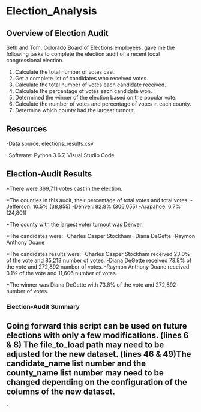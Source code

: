 # Election_Analysis

## Overview of Election Audit
Seth and Tom, Colorado Board of Elections employees, gave me the following tasks to complete the election audit of a recent local congressional election.

1.  Calculate the total number of votes cast.
2.  Get a complete list of candidates who received votes.
3.  Calculate the total number of votes each candidate received.
4.  Calculate the percentage of votes each candidate won.
5.  Determined the winner of the election based on the popular vote.
6.  Calculate the number of votes and percentage of votes in each county.
7.  Determine which county had the largest turnout.

## Resources
-Data source: elections_results.csv

-Software: Python 3.6.7, Visual Studio Code 

## Election-Audit Results
*There were 369,711 votes cast in the election.

*The counties in this audit, their percentage of total votes and total votes:
    -Jefferson: 10.5% (38,855)
    -Denver: 82.8% (306,055)
    -Arapahoe: 6.7% (24,801)
    
*The county with the largest voter turnout was Denver.

*The candidates were:
    -Charles Casper Stockham
    -Diana DeGette
    -Raymon Anthony Doane
    
*The candidates results were:
    -Charles Casper Stockham received 23.0% of the vote and 85,213 number of votes.
    -Diana DeGette received 73.8% of the vote and 272,892 number of votes.
    -Raymon Anthony Doane received 3.1% of the vote and 11,606 number of votes.
    
*The winner was Diana DeGette with 73.8% of the vote and 272,892 number of votes.

### Election-Audit Summary
Going forward this script can be used on future elections with only a few modifications.
    (lines 6 & 8) The file_to_load path may need to be adjusted for the new dataset. 
    (lines 46 & 49)The candidate_name list number and the county_name list number may need to be changed depending on the configuration of the columns of the new dataset. 
-


    -



